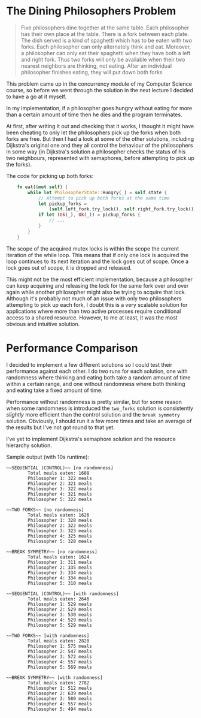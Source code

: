 # The Dining Philosophers Problem

> Five philosophers dine together at the same table. Each philosopher has 
> their own place at the table. There is a fork between each plate. The dish 
> served is a kind of spaghetti which has to be eaten with two forks. Each 
> philosopher can only alternately think and eat. Moreover, a philosopher can 
> only eat their spaghetti when they have both a left and right fork. Thus two 
> forks will only be available when their two nearest neighbors are thinking, 
> not eating. After an individual philosopher finishes eating, they will put 
> down both forks

This problem came up in the concurrency module of my Computer Science course, 
so before we went through the solution in the next lecture I decided to have
a go at it myself. 

In my implementation, if a philosopher goes hungry without eating for more than
a certain amount of time then he dies and the program terminates. 

At first, after writing it out and checking that it works, I thought it might
have been cheating to only let the philosophers pick up the forks when 
both forks are free. But then I had a look at some of the other solutions, 
including Dijkstra's original one and they all control the behaviour of the 
philosophers in some way (in Dijkstra's solution a philosopher checks the 
status of his two neighbours, represented with semaphores, before attempting 
to pick up the forks).

The code for picking up both forks:

```rust
    fn eat(&mut self) {
        while let PhilosopherState::Hungry(_) = self.state {
            // Attempt to pick up both forks at the same time
            let pickup_forks =
                (self.left_fork.try_lock(), self.right_fork.try_lock());
            if let (Ok(_), Ok(_)) = pickup_forks {
                // ...
            }
        }
    }
```

The scope of the acquired mutex locks is within the scope the current iteration 
of the while loop. This means that if only one lock is acquired the loop 
continues to its next iteration and the lock goes out of scope. Once a lock 
goes out of scope, it is dropped and released. 

This might not be the most efficient implementation, because a philosopher can 
keep acquiring and releasing the lock for the same fork over and over again while 
another philosopher might also be trying to acquire that lock. Although it's 
probably not much of an issue with only two philosophers attempting to pick up 
each fork, I doubt this is a very scalable solution for applications where more
than two active processes require conditional access to a shared resource. 
However, to me at least, it was the most obvious and intuitive solution. 

# Performance Comparison
I decided to implement a few different solutions so I could test their performance 
against each other. I do two runs for each solution, one with randomness where 
thinking and eating both take a random amount of time within a certain range, 
and one without randomness where both thinking and eating take a fixed amount 
of time. 

Performance without randomness is pretty similar, but for some reason when 
some randomness is introduced the `two_forks` solution is consistently _slightly_
more efficient than the control solution and the `break symmetry` solution.
Obviously, I should run it a few more times and take an average of the results 
but I've not got round to that yet. 

I've yet to implement Dijkstra's semaphore solution and the resource hierarchy
solution. 

Sample output (with 10s runtime):
```shell
~~SEQUENTIAL (CONTROL)~~ [no randomness]
        Total meals eaten: 1608
        Philosopher 1: 322 meals
        Philosopher 2: 321 meals
        Philosopher 3: 322 meals
        Philosopher 4: 321 meals
        Philosopher 5: 322 meals

~~TWO FORKS~~ [no randomness]
        Total meals eaten: 1626
        Philosopher 1: 328 meals
        Philosopher 2: 322 meals
        Philosopher 3: 323 meals
        Philosopher 4: 325 meals
        Philosopher 5: 328 meals

~~BREAK SYMMETRY~~ [no randomness]
        Total meals eaten: 1624
        Philosopher 1: 311 meals
        Philosopher 2: 335 meals
        Philosopher 3: 334 meals
        Philosopher 4: 334 meals
        Philosopher 5: 310 meals

~~SEQUENTIAL (CONTROL)~~ [with randomness]
        Total meals eaten: 2646
        Philosopher 1: 529 meals
        Philosopher 2: 529 meals
        Philosopher 3: 530 meals
        Philosopher 4: 529 meals
        Philosopher 5: 529 meals

~~TWO FORKS~~ [with randomness]
        Total meals eaten: 2820
        Philosopher 1: 575 meals
        Philosopher 2: 547 meals
        Philosopher 3: 572 meals
        Philosopher 4: 557 meals
        Philosopher 5: 569 meals

~~BREAK SYMMETRY~~ [with randomness]
        Total meals eaten: 2782
        Philosopher 1: 512 meals
        Philosopher 2: 639 meals
        Philosopher 3: 580 meals
        Philosopher 4: 557 meals
        Philosopher 5: 494 meals
```